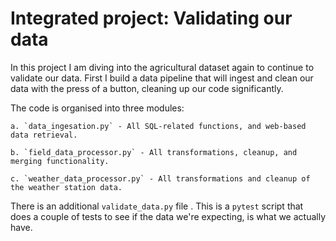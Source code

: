 # Integrated project: Validating our data

In this project I am diving into the agricultural dataset again to continue to validate our data. First I build a data pipeline that will ingest and clean our data with the press of a button, cleaning up our code significantly. 

The code is organised into three modules: 

    a. `data_ingesation.py` - All SQL-related functions, and web-based data retrieval.

    b. `field_data_processor.py` - All transformations, cleanup, and merging functionality.

    c. `weather_data_processor.py` - All transformations and cleanup of the weather station data.

There is an additional `validate_data.py` file . This is a `pytest` script that does a couple of tests to see if the data we're expecting, is what we actually have. 
